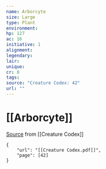 ```yaml
---
name: Arborcyte
size: Large
type: Plant
environment: 
hp: 127
ac: 16
initiative: 1
alignment: 
legendary: 
lair: 
unique: 
cr: 8
tags: 
source: "Creature Codex: 42"
url: ""
---
```

# [[Arborcyte]]

[Source](zotero://open-pdf/library/items/NTNKJRHG?page=42) from [[Creature Codex]]

```pdf
{
	"url": "[[Creature Codex.pdf]]",
	"page": [42]
}
```

